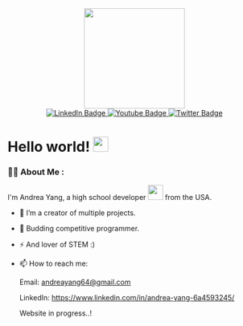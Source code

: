 <div id="header" align="center">
  <img src="https://i.pinimg.com/originals/4d/63/56/4d6356ad9c0e204f0585c3268c6f5c29.gif" width="200"/>
</div>
<div id="badges" align="center">
  <a href="https://www.linkedin.com/in/andrea-yang-6a4593245/">
    <img src="https://img.shields.io/badge/LinkedIn-blue?style=for-the-badge&logo=linkedin&logoColor=white" alt="LinkedIn Badge"/>
  </a>
  <a href="https://www.youtube.com/channel/UCt1GFtq6ffRX7gddAmpJ2ZQ" align="center">
    <img src="https://img.shields.io/badge/YouTube-red?style=for-the-badge&logo=youtube&logoColor=white" alt="Youtube Badge"/>
  </a>
  <a href="https://twitter.com/andrearyang" align="center">
    <img src="https://img.shields.io/badge/Twitter-blue?style=for-the-badge&logo=twitter&logoColor=white" alt="Twitter Badge"/>
  </a>
</div>
<h1>
  Hello world!
  <img src="https://media.giphy.com/media/hvRJCLFzcasrR4ia7z/giphy.gif" width="30px"/>
  <div align="center">
</div>

### :woman_technologist: About Me :
I'm Andrea Yang, a high school developer <img src="https://i.pinimg.com/originals/6a/16/3e/6a163ebe5227c2216ad440b7dcc2985d.gif" width="30"> from the USA.
- :telescope: I’m a creator of multiple projects.

- :seedling: Budding competitive programmer.

- :zap: And lover of STEM :) 

- :mailbox: How to reach me:
  
  Email: andreayang64@gmail.com
  
  LinkedIn: https://www.linkedin.com/in/andrea-yang-6a4593245/
  
  Website in progress..!
